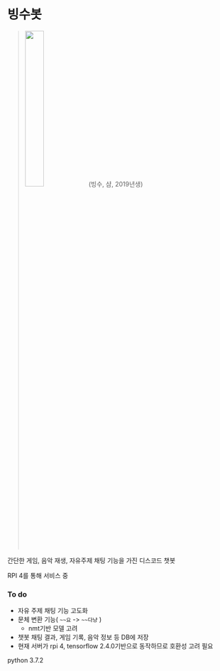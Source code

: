# 빙수봇

> <img src="./image/bingsu_default.jpeg"  width="30%"> (빙수, 샴, 2019년생)

간단한 게임, 음악 재생, 자유주제 채팅 기능을 가진 디스코드 챗봇

RPI 4를 통해 서비스 중


### To do
- 자유 주제 채팅 기능 고도화
- 문체 변환 기능( `~~요` -> `~~다냥` )
    - nmt기반 모델 고려
- 챗봇 채팅 결과, 게임 기록, 음악 정보 등 DB에 저장
- 현재 서버가 rpi 4, tensorflow 2.4.0기반으로 동작하므로 호환성 고려 필요

python 3.7.2